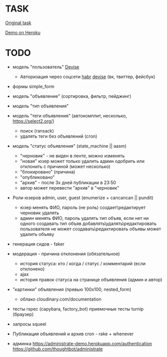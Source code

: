 # TASK

[Original task](https://docs.google.com/document/d/1390ZczB-uCVaH0bsxH0qKALk1YQAeK9yta7LalW1hvo/edit#heading=h.800vgi95v9ga)

[Demo on Heroku](https://blooming-journey-21325.herokuapp.com/)

# TODO

* модель "пользователь" [Devise](https://github.com/heartcombo/devise)
	- Авторизация через соцсети [habr](https://habr.com/ru/post/142128/) [devise](https://github.com/heartcombo/devise/wiki/OmniAuth:-Overview) (вк, твиттер, фейсбук)
* формы simple_form 
* модель "объявление" (сортировка, фильтр, пейджинг)
* модель "тип объявления" 
* модель "теги объявления" (автокомплит, несколько, https://select2.org/) 
	- поиск (ransack)
	- удалять теги без объявлений (cron)
* модель "статус объявления" (state_machine || aasm)
	- "черновик" - не виден в ленте, можно изменять
	- "новая" 
		юзер может только удалить
		админ одобрить или отклонить с причиной (может несколько)
	- "блокировано" (причина)
	- "опубликовано"
	- "архив" - после 3х дней публикации в 23:50
	- автор может перевести "архив" в "черновик"
* Роли юзеров admin, user, guest (enumerize + cancancan || pundit)
	- юзер 
		менять ФИО, пароль (не роль)
		создает\редактирует черновик
		удалять
	- админ
		менять ФИО, пароль
		удалять тип объяв, если нет ни одного
		создавать тип объяв
		добавлять\удалять\редактировать пользователя
		не может создавать\редактировать объявы
		может удалить объяву

* генерация сидов - faker

* модерация - причина отклонения (обязательное)
	- история статуса: кто / когда / статус / комментарий (если отклонено)
	- ajax
	- история правок статуса на странице объявления (админ и автор)

* "картинки" объявления (превью 100х100, nested_form)
	- облако cloudinary.com/documentation

* тесты rspec (capybara, factory_bot)
	приемочные тесты turnip (браузер) 

* запросы squeel 
* Публикация объявлений и архив cron - rake + whenever
* админка https://administrate-demo.herokuapp.com/authentication https://github.com/thoughtbot/administrate
